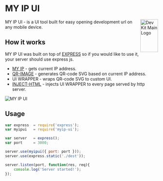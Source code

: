 # MY IP UI
<img align="right" width="58" height="108" title="Dev Kit Main Logo" src="http://adm-designhouse.com/dev-kit-logo.png">
MY IP UI - is a UI tool built for easy opening development url on any mobile device.

## How it works
MY IP UI was built on top of [EXPRESS](http://expressjs.com) so if you would like to use it, your server should use express js.
- [MY IP](https://github.com/AtuyL/my-ip) - gets current IP address.
- [QR-IMAGE](https://github.com/alexeyten/qr-image) - generates QR-code SVG based on current IP address.
- UI WRAPPER - wraps QR-code SVG to custom UI.
- [INJECT-HTML](https://github.com/alessioalex/inject-html) - injects UI WRAPPER to every page served by http server.
<img title="MY IP UI" src="http://adm-designhouse.com/myipui.gif">

## Usage
```js
var express  = require('express');
var myipui   = require('myip-ui');

var server   = express();
var port     = 3000;

server.use(myipui({ port: port }));
server.use(express.static('./dest'));

server.listen(port, function(res, req){
	console.log('Server started!');
});

```
